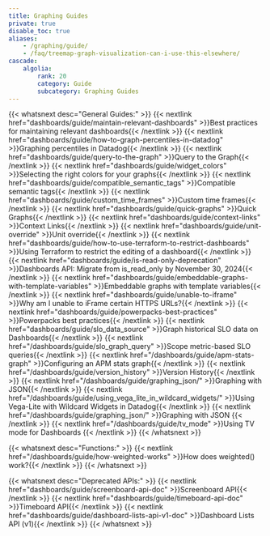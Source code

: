 ```yaml
---
title: Graphing Guides
private: true
disable_toc: true
aliases:
    - /graphing/guide/
    - /faq/treemap-graph-visualization-can-i-use-this-elsewhere/
cascade:
    algolia:
        rank: 20
        category: Guide
        subcategory: Graphing Guides
---
```


{{< whatsnext desc="General Guides:" >}}
    {{< nextlink href="dashboards/guide/maintain-relevant-dashboards" >}}Best practices for maintaining relevant dashboards{{< /nextlink >}} 
    {{< nextlink href="dashboards/guide/how-to-graph-percentiles-in-datadog" >}}Graphing percentiles in Datadog{{< /nextlink >}}
    {{< nextlink href="dashboards/guide/query-to-the-graph" >}}Query to the Graph{{< /nextlink >}}
    {{< nextlink href="dashboards/guide/widget_colors" >}}Selecting the right colors for your graphs{{< /nextlink >}}
    {{< nextlink href="dashboards/guide/compatible_semantic_tags" >}}Compatible semantic tags{{< /nextlink >}}
    {{< nextlink href="dashboards/guide/custom_time_frames" >}}Custom time frames{{< /nextlink >}}
    {{< nextlink href="dashboards/guide/quick-graphs" >}}Quick Graphs{{< /nextlink >}}
    {{< nextlink href="dashboards/guide/context-links" >}}Context Links{{< /nextlink >}}
    {{< nextlink href="dashboards/guide/unit-override" >}}Unit override{{< /nextlink >}}
    {{< nextlink href="dashboards/guide/how-to-use-terraform-to-restrict-dashboards" >}}Using Terraform to restrict the editing of a dashboard{{< /nextlink >}}
    {{< nextlink href="dashboards/guide/is-read-only-deprecation" >}}Dashboards API: Migrate from is_read_only by November 30, 2024{{< /nextlink >}}
    {{< nextlink href="dashboards/guide/embeddable-graphs-with-template-variables" >}}Embeddable graphs with template variables{{< /nextlink >}}
    {{< nextlink href="dashboards/guide/unable-to-iframe" >}}Why am I unable to iFrame certain HTTPS URLs?{{< /nextlink >}}
    {{< nextlink href="dashboards/guide/powerpacks-best-practices" >}}Powerpacks best practices{{< /nextlink >}}
    {{< nextlink href="dashboards/guide/slo_data_source" >}}Graph historical SLO data on Dashboards{{< /nextlink >}}
    {{< nextlink href="/dashboards/guide/slo_graph_query" >}}Scope metric-based SLO queries{{< /nextlink >}}
    {{< nextlink href="/dashboards/guide/apm-stats-graph" >}}Configuring an APM stats graph{{< /nextlink >}}
    {{< nextlink href="/dashboards/guide/version_history" >}}Version History{{< /nextlink >}}
    {{< nextlink href="/dashboards/guide/graphing_json/" >}}Graphing with JSON{{< /nextlink >}}
    {{< nextlink href="/dashboards/guide/using_vega_lite_in_wildcard_widgets/" >}}Using Vega-Lite with Wildcard Widgets in Datadog{{< /nextlink >}}
    {{< nextlink href="/dashboards/guide/graphing_json/" >}}Graphing with JSON
    {{< /nextlink >}}
    {{< nextlink href="/dashboards/guide/tv_mode" >}}Using TV mode for Dashboards
    {{< /nextlink >}}
{{< /whatsnext >}}

{{< whatsnext desc="Functions:" >}}
    {{< nextlink href="/dashboards/guide/how-weighted-works" >}}How does weighted() work?{{< /nextlink >}}
{{< /whatsnext >}}

{{< whatsnext desc="Deprecated APIs:" >}}
    {{< nextlink href="dashboards/guide/screenboard-api-doc" >}}Screenboard API{{< /nextlink >}}
    {{< nextlink href="dashboards/guide/timeboard-api-doc" >}}Timeboard API{{< /nextlink >}}
    {{< nextlink href="dashboards/guide/dashboard-lists-api-v1-doc" >}}Dashboard Lists API (v1){{< /nextlink >}}
{{< /whatsnext >}}
